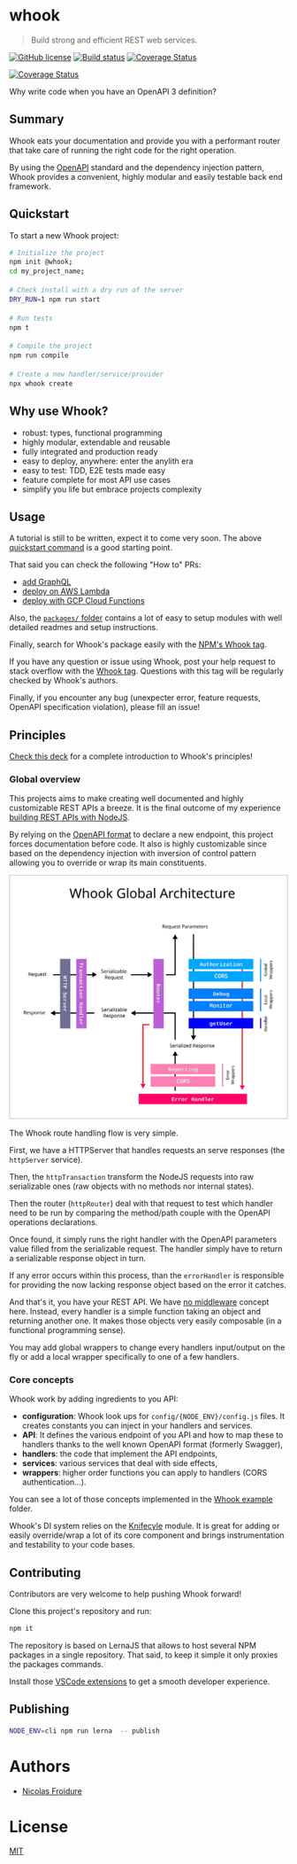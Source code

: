 [//]: # ( )
[//]: # (This file is automatically generated by a `metapak`)
[//]: # (module. Do not change it  except between the)
[//]: # (`content:start/end` flags, your changes would)
[//]: # (be overridden.)
[//]: # ( )
# whook
> Build strong and efficient REST web services.

[![GitHub license](https://img.shields.io/badge/license-MIT-blue.svg)](https://github.com/nfroidure/whook/blob/master/LICENSE)
[![Build status](https://secure.travis-ci.org/nfroidure/whook.svg)](https://travis-ci.org/nfroidure/whook)
[![Coverage Status](https://coveralls.io/repos/nfroidure/whook/badge.svg?branch=master)](https://coveralls.io/r/nfroidure/whook?branch=master)


[//]: # (::contents:start)

[![Coverage Status](https://coveralls.io/repos/nfroidure/whook/badge.svg?branch=master)](https://coveralls.io/r/nfroidure/whook?branch=master)

Why write code when you have an OpenAPI 3 definition?

## Summary

Whook eats your documentation and provide you with a
 performant router that take care of running the right
 code for the right operation.

By using the [OpenAPI](https://www.openapis.org/) standard and
 the dependency injection pattern, Whook provides a convenient,
 highly modular and easily testable back end framework.

## Quickstart

To start a new Whook project:

```sh
# Initialize the project
npm init @whook;
cd my_project_name;

# Check install with a dry run of the server
DRY_RUN=1 npm run start

# Run tests
npm t

# Compile the project
npm run compile

# Create a new handler/service/provider
npx whook create
```

## Why use Whook?

- robust: types, functional programming
- highly modular, extendable and reusable
- fully integrated and production ready
- easy to deploy, anywhere: enter the anylith era
- easy to test: TDD, E2E tests made easy
- feature complete for most API use cases
- simplify you life but embrace projects complexity

## Usage

A tutorial is still to be written, expect it to come very soon.
 The above [quickstart command](#quickstart) is a good starting point.

That said you can check the following "How to" PRs:
- [add GraphQL](https://github.com/nfroidure/whook/pull/62)
- [deploy on AWS Lambda](https://github.com/nfroidure/whook/pull/54)
- [deploy with GCP Cloud Functions](https://github.com/nfroidure/whook/pull/66)

Also, the [`packages/` folder](./packages) contains a lot of easy to
 setup modules with well detailed readmes and setup instructions.

Finally, search for Whook's package easily with the
 [NPM's Whook tag](https://www.npmjs.com/search?q=keywords:whook).

If you have any question or issue using Whook, post your help request
 to stack overflow with the
 [Whook tag](https://stackoverflow.com/questions/ask?tags=whook).
 Questions with this tag will be regularly checked by Whook's authors.

Finally, if you encounter any bug (unexpecter error, feature requests,
 OpenAPI specification violation), please fill an issue!

## Principles

[Check this deck](https://slides.com/nfroidure/introducing-whook)
 for a complete introduction to Whook's principles!
 
### Global overview

This projects aims to make creating well documented and highly
 customizable REST APIs a breeze. It is the final outcome of my experience
 [building REST APIs with NodeJS](https://insertafter.com/en/blog/http_rest_apis_with_nodejs.html).

By relying on the [OpenAPI format](https://www.openapis.org/)
 to declare a new endpoint, this project forces documentation before code.
It also is highly customizable since based on the dependency injection
 with inversion of control pattern allowing you to override or wrap its main
 constituents.

![Architecture Overview](./overview.svg)

The Whook route handling flow is very simple.

First, we have a HTTPServer that handles requests an serve responses
 (the `httpServer` service).

Then, the `httpTransaction` transform the NodeJS requests into raw
 serializable ones (raw objects with no methods nor internal states).

Then the router (`httpRouter`) deal with that request to test which
 handler need to be run by comparing the method/path couple with the
 OpenAPI operations declarations.

Once found, it simply runs the right handler with the OpenAPI
 parameters value filled from the serializable request. The handler
 simply have to return a serializable response object in turn.

If any error occurs within this process, than the `errorHandler`
 is responsible for providing the now lacking response object
 based on the error it catches.

And that's it, you have your REST API. We have
 [no middleware](http://insertafter.com/en/blog/no_more_middlewares.html)
 concept here. Instead, every handler is a simple function taking an object
 and returning another one. It makes those objects very easily composable
 (in a functional programming sense).

You may add global wrappers to change every handlers input/output on the
 fly or add a local wrapper specifically to one of a few handlers.

### Core concepts

Whook work by adding ingredients to you API:
- **configuration**: Whook look ups for `config/{NODE_ENV}/config.js` files.
 It creates constants you can inject in your handlers and services.
- **API**: It defines the various endpoint of you API and how to map these
 to handlers thanks to the well known OpenAPI format (formerly Swagger),
- **handlers**: the code that implement the API endpoints,
- **services**: various services that deal with side effects,
- **wrappers**: higher order functions you can apply to handlers (CORS
 authentication...).

You can see a lot of those concepts implemented in the
 [Whook example](./packages/whook-example) folder.

Whook's DI system relies on the
 [Knifecyle](https://github.com/nfroidure/knifecycle) module.
 It is great for adding or easily override/wrap a lot of its core
 component and brings instrumentation and testability to your code
 bases.

## Contributing

Contributors are very welcome to help pushing Whook forward!

Clone this project's repository and run:

```sh
npm it
```

The repository is based on LernaJS that allows to host several NPM
 packages in a single repository. That said, to keep it simple
 it only proxies the packages commands.

Install those [VSCode extensions](https://insertafter.com/en/blog/my_vscode_configuration.html)
 to get a smooth developer experience.

## Publishing

```sh
NODE_ENV=cli npm run lerna  -- publish
```

[//]: # (::contents:end)

# Authors
- [Nicolas Froidure](http://insertafter.com/en/index.html)

# License
[MIT](https://github.com/nfroidure/whook/blob/master/LICENSE)
